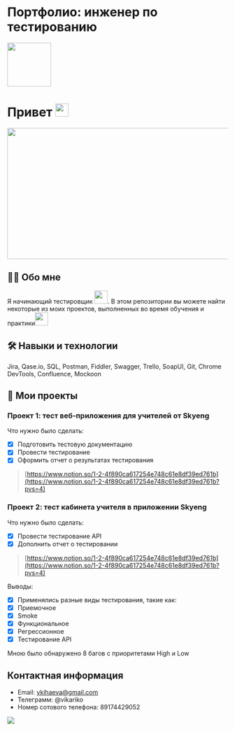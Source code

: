 # Портфолио: инженер по тестированию

<div id="header">
  <img src="https://media.giphy.com/media/v1.Y2lkPTc5MGI3NjExZGZmeTRzNWkyaW4wdGl6N2ZhbHcxcno1YWFmdm8xN2M1cmxkbnptayZlcD12MV9pbnRlcm5hbF9naWZfYnlfaWQmY3Q9Zw/hpXdHPfFI5wTABdDx9/giphy.gif" width="100"/>
</div>
<div id="header">
<h1>
  Привет
  <img src="https://media.giphy.com/media/hvRJCLFzcasrR4ia7z/giphy.gif" width="30px"/>
</h1>

<div>
  <img src="https://media.giphy.com/media/L1R1tvI9svkIWwpVYr/giphy.gif" width="600" height="300"/>
</div>

## :woman_technologist: Обо мне

Я начинающий тестировщик <img src="https://media.giphy.com/media/v1.Y2lkPTc5MGI3NjExMGtoa3NrZHFzZWh5enZwbG1uY2cwenRtcjA4M3MwZnczMjZxZjNodiZlcD12MV9pbnRlcm5hbF9naWZfYnlfaWQmY3Q9Zw/LQoVQCgKHOrmjnAkBw/giphy.gif" width="30">.
В этом репозитории вы можете найти некоторые из моих проектов, выполненных во время обучения и практики<img src="https://media.giphy.com/media/l46Cy1rHbQ92uuLXa/giphy.gif" width="30">

## :hammer_and_wrench: Навыки и технологии

Jira, Qase.io, SQL, Postman, Fiddler, Swagger, Trello,
SoapUI, Git, Chrome DevTools, Confluence, Mockoon

## :memo: Мои проекты

### Проект 1: тест веб-приложения для учителей от Skyeng

Что нужно было сделать:

- [x] Подготовить тестовую документацию
- [x] Провести тестирование
- [x] Оформить отчет о результатах тестирования

> [https://www.notion.so/1-2-4f890ca617254e748c61e8df39ed761b](https://www.notion.so/1-2-4f890ca617254e748c61e8df39ed761b?pvs=4)

### Проект 2: тест кабинета учителя в приложении Skyeng

Что нужно было сделать:

- [x] Провести тестирование API
- [x] Дополнить отчет о тестировании

> [https://www.notion.so/1-2-4f890ca617254e748c61e8df39ed761b](https://www.notion.so/1-2-4f890ca617254e748c61e8df39ed761b?pvs=4)

Выводы:
  
- [x] Применялись разные виды тестирования, такие как:
- [x] Приемочное
- [x] Smoke 
- [x] Функциональное 
- [x] Регрессионное
- [x] Тестирование API

Мною было обнаружено 8 багов с приоритетами High и Low

## Контактная информация

* Email: vkihaeva@gmail.com
* Телеграмм: @vikariko
* Номер сотового телефона: 89174429052

![](https://github-profile-summary-cards.vercel.app/api/cards/stats?username=Viktoriyhhhhh&theme=flag_india)
